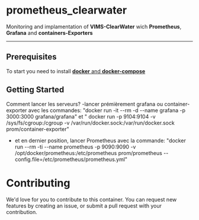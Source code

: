 # prometheus_clearwater
Monitoring and implamentation of __VIMS-ClearWater__ wich __Prometheus__, __Grafana__ and __containers-Exporters__

----------------
## Prerequisites
To start you need to install [__docker__ and __docker-compose__](https://websiteforstudents.com/how-to-install-docker-and-docker-compose-on-ubuntu-16-04-18-04/)

## Getting Started


Comment lancer les serveurs?
-lancer prémièrement grafana ou container-exporter avec les commandes:
"docker run -it --rm -d --name grafana -p 3000:3000  grafana/grafana" et " docker run -p 9104:9104 -v /sys/fs/cgroup:/cgroup            -v /var/run/docker.sock:/var/run/docker.sock prom/container-exporter"

- et en dernier position, lancer Prometheus avec la commande:
"docker run --rm -ti  --name prometheus -p 9090:9090 -v /opt/docker/prometheus:/etc/prometheus prom/prometheus --config.file=/etc/prometheus/prometheus.yml"

# Contributing

We'd love for you to contribute to this container. You can request new features by creating an issue, or submit a pull request with your contribution.

